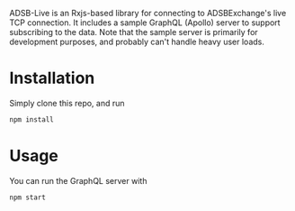 ADSB-Live is an Rxjs-based library for connecting to ADSBExchange's live TCP connection. It
includes a sample GraphQL (Apollo) server to support subscribing to the data. Note that the
sample server is primarily for development purposes, and probably can't handle heavy user loads.

# Installation

Simply clone this repo, and run 

```bash
npm install
```

# Usage

You can run the GraphQL server with

```bash
npm start
```
